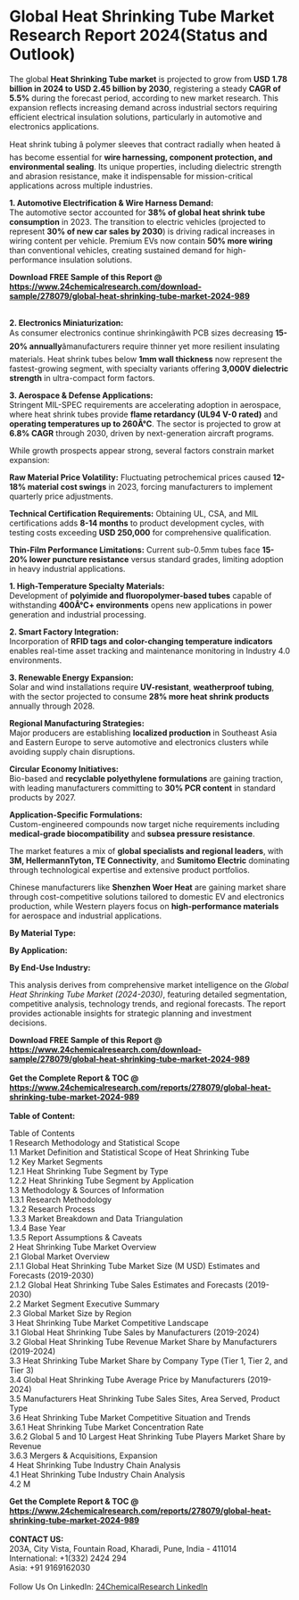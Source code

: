 <h1>Global Heat Shrinking Tube Market Research Report 2024(Status and Outlook)</h1><p>The global <strong>Heat Shrinking Tube market</strong> is projected to grow from <strong>USD 1.78 billion in 2024 to USD 2.45 billion by 2030</strong>, registering a steady <strong>CAGR of 5.5%</strong> during the forecast period, according to new market research. This expansion reflects increasing demand across industrial sectors requiring efficient electrical insulation solutions, particularly in automotive and electronics applications.</p><p>Heat shrink tubing â polymer sleeves that contract radially when heated â has become essential for <strong>wire harnessing, component protection, and environmental sealing</strong>. Its unique properties, including dielectric strength and abrasion resistance, make it indispensable for mission-critical applications across multiple industries.</p><p><strong>1. Automotive Electrification &amp; Wire Harness Demand:</strong><br>
The automotive sector accounted for <strong>38% of global heat shrink tube consumption</strong> in 2023. The transition to electric vehicles (projected to represent <strong>30% of new car sales by 2030</strong>) is driving radical increases in wiring content per vehicle. Premium EVs now contain <strong>50% more wiring</strong> than conventional vehicles, creating sustained demand for high-performance insulation solutions.</p><div><b>Download FREE Sample of this Report @ 
            <a href="https://www.24chemicalresearch.com/download-sample/278079/global-heat-shrinking-tube-market-2024-989">
            https://www.24chemicalresearch.com/download-sample/278079/global-heat-shrinking-tube-market-2024-989</a></b></div><br><p><strong>2. Electronics Miniaturization:</strong><br>
As consumer electronics continue shrinkingâwith PCB sizes decreasing <strong>15-20% annually</strong>âmanufacturers require thinner yet more resilient insulating materials. Heat shrink tubes below <strong>1mm wall thickness</strong> now represent the fastest-growing segment, with specialty variants offering <strong>3,000V dielectric strength</strong> in ultra-compact form factors.</p><p><strong>3. Aerospace &amp; Defense Applications:</strong><br>
Stringent MIL-SPEC requirements are accelerating adoption in aerospace, where heat shrink tubes provide <strong>flame retardancy (UL94 V-0 rated)</strong> and <strong>operating temperatures up to 260Â°C</strong>. The sector is projected to grow at <strong>6.8% CAGR</strong> through 2030, driven by next-generation aircraft programs.</p><p>While growth prospects appear strong, several factors constrain market expansion:</p><p><strong>Raw Material Price Volatility:</strong> Fluctuating petrochemical prices caused <strong>12-18% material cost swings</strong> in 2023, forcing manufacturers to implement quarterly price adjustments.</p><p><strong>Technical Certification Requirements:</strong> Obtaining UL, CSA, and MIL certifications adds <strong>8-14 months</strong> to product development cycles, with testing costs exceeding <strong>USD 250,000</strong> for comprehensive qualification.</p><p><strong>Thin-Film Performance Limitations:</strong> Current sub-0.5mm tubes face <strong>15-20% lower puncture resistance</strong> versus standard grades, limiting adoption in heavy industrial applications.</p><p><strong>1. High-Temperature Specialty Materials:</strong><br>
Development of <strong>polyimide and fluoropolymer-based tubes</strong> capable of withstanding <strong>400Â°C+ environments</strong> opens new applications in power generation and industrial processing.</p><p><strong>2. Smart Factory Integration:</strong><br>
Incorporation of <strong>RFID tags and color-changing temperature indicators</strong> enables real-time asset tracking and maintenance monitoring in Industry 4.0 environments.</p><p><strong>3. Renewable Energy Expansion:</strong><br>
Solar and wind installations require <strong>UV-resistant</strong>, <strong>weatherproof tubing</strong>, with the sector projected to consume <strong>28% more heat shrink products</strong> annually through 2028.</p><p><strong>Regional Manufacturing Strategies:</strong><br>
	Major producers are establishing <strong>localized production</strong> in Southeast Asia and Eastern Europe to serve automotive and electronics clusters while avoiding supply chain disruptions.</p><p><strong>Circular Economy Initiatives:</strong><br>
	Bio-based and <strong>recyclable polyethylene formulations</strong> are gaining traction, with leading manufacturers committing to <strong>30% PCR content</strong> in standard products by 2027.</p><p><strong>Application-Specific Formulations:</strong><br>
	Custom-engineered compounds now target niche requirements including <strong>medical-grade biocompatibility</strong> and <strong>subsea pressure resistance</strong>.</p><p>The market features a mix of <strong>global specialists and regional leaders</strong>, with <strong>3M, HellermannTyton, TE Connectivity</strong>, and <strong>Sumitomo Electric</strong> dominating through technological expertise and extensive product portfolios.</p><p>Chinese manufacturers like <strong>Shenzhen Woer Heat</strong> are gaining market share through cost-competitive solutions tailored to domestic EV and electronics production, while Western players focus on <strong>high-performance materials</strong> for aerospace and industrial applications.</p><p><strong>By Material Type:</strong></p><p><strong>By Application:</strong></p><p><strong>By End-Use Industry:</strong></p><p>This analysis derives from comprehensive market intelligence on the <em>Global Heat Shrinking Tube Market (2024-2030)</em>, featuring detailed segmentation, competitive analysis, technology trends, and regional forecasts. The report provides actionable insights for strategic planning and investment decisions.</p><div><b>Download FREE Sample of this Report @ 
            <a href="https://www.24chemicalresearch.com/download-sample/278079/global-heat-shrinking-tube-market-2024-989">
            https://www.24chemicalresearch.com/download-sample/278079/global-heat-shrinking-tube-market-2024-989</a></b></div><br><div><b>Get the Complete Report & TOC @ 
            <a href="https://www.24chemicalresearch.com/reports/278079/global-heat-shrinking-tube-market-2024-989">
            https://www.24chemicalresearch.com/reports/278079/global-heat-shrinking-tube-market-2024-989</a></b></div><br>
            <b>Table of Content:</b><p>Table of Contents<br />
1 Research Methodology and Statistical Scope<br />
1.1 Market Definition and Statistical Scope of Heat Shrinking Tube<br />
1.2 Key Market Segments<br />
1.2.1 Heat Shrinking Tube Segment by Type<br />
1.2.2 Heat Shrinking Tube Segment by Application<br />
1.3 Methodology & Sources of Information<br />
1.3.1 Research Methodology<br />
1.3.2 Research Process<br />
1.3.3 Market Breakdown and Data Triangulation<br />
1.3.4 Base Year<br />
1.3.5 Report Assumptions & Caveats<br />
2 Heat Shrinking Tube Market Overview<br />
2.1 Global Market Overview<br />
2.1.1 Global Heat Shrinking Tube Market Size (M USD) Estimates and Forecasts (2019-2030)<br />
2.1.2 Global Heat Shrinking Tube Sales Estimates and Forecasts (2019-2030)<br />
2.2 Market Segment Executive Summary<br />
2.3 Global Market Size by Region<br />
3 Heat Shrinking Tube Market Competitive Landscape<br />
3.1 Global Heat Shrinking Tube Sales by Manufacturers (2019-2024)<br />
3.2 Global Heat Shrinking Tube Revenue Market Share by Manufacturers (2019-2024)<br />
3.3 Heat Shrinking Tube Market Share by Company Type (Tier 1, Tier 2, and Tier 3)<br />
3.4 Global Heat Shrinking Tube Average Price by Manufacturers (2019-2024)<br />
3.5 Manufacturers Heat Shrinking Tube Sales Sites, Area Served, Product Type<br />
3.6 Heat Shrinking Tube Market Competitive Situation and Trends<br />
3.6.1 Heat Shrinking Tube Market Concentration Rate<br />
3.6.2 Global 5 and 10 Largest Heat Shrinking Tube Players Market Share by Revenue<br />
3.6.3 Mergers & Acquisitions, Expansion<br />
4 Heat Shrinking Tube Industry Chain Analysis<br />
4.1 Heat Shrinking Tube Industry Chain Analysis<br />
4.2 M</p><div><b>Get the Complete Report & TOC @ 
            <a href="https://www.24chemicalresearch.com/reports/278079/global-heat-shrinking-tube-market-2024-989">
            https://www.24chemicalresearch.com/reports/278079/global-heat-shrinking-tube-market-2024-989</a></b></div><br><b>CONTACT US:</b><br>
            203A, City Vista, Fountain Road, Kharadi, Pune, India - 411014<br>
            International: +1(332) 2424 294<br>
            Asia: +91 9169162030 <br><br>
            Follow Us On LinkedIn: <a href="https://www.linkedin.com/company/24chemicalresearch/">24ChemicalResearch LinkedIn</a>
